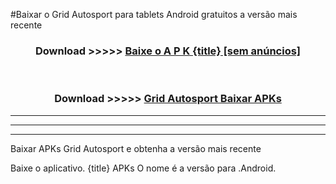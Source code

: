 #Baixar o Grid Autosport   para tablets Android gratuitos a versão mais recente


<div align="center">
<h3>Download >>>>> <a href="https://pt-web.web.app/?pt= {title}">Baixe o A P K {title} [sem anúncios]</a></h3><br>

<h3>Download >>>>> <a href="https://pt-web.web.app/?pt= {title}">Grid Autosport  Baixar APKs</a></h3>
</div>

----------------------------------------------------------

----------------------------------------------------------

----------------------------------------------------------

Baixar APKs Grid Autosport  e obtenha a versão mais recente

Baixe o aplicativo. {title} APKs O nome é a versão para .Android.


